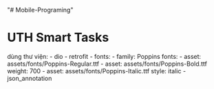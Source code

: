 "# Mobile-Programing" 
# UTH Smart Tasks

dùng thư viện:
    - dio
    - retrofit
    - fonts:
    - family: Poppins
      fonts:
        - asset: assets/fonts/Poppins-Regular.ttf
        - asset: assets/fonts/Poppins-Bold.ttf
          weight: 700
        - asset: assets/fonts/Poppins-Italic.ttf
          style: italic
    - json_annotation